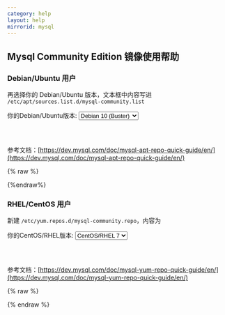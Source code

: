 ```yaml
---
category: help
layout: help
mirrorid: mysql
---
```


## Mysql Community Edition 镜像使用帮助


### Debian/Ubuntu 用户


再选择你的 Debian/Ubuntu 版本，文本框中内容写进 `/etc/apt/sources.list.d/mysql-community.list`

<form class="form-inline">
<div class="form-group">
	<label>你的Debian/Ubuntu版本: </label>
	<select class="form-control release-select" data-template="#apt-template" data-target="#apt-content">
		<option data-os="debian" data-release="wheezy">Debian 7 (Wheezy)</option>
		<option data-os="debian" data-release="jessie">Debian 8 (Jessie)</option>
		<option data-os="debian" data-release="stretch">Debian 9 (Stretch)</option>
		<option data-os="debian" data-release="buster" selected>Debian 10 (Buster)</option>
		<option data-os="ubuntu" data-release="trusty">Ubuntu 14.04 LTS</option>
		<option data-os="ubuntu" data-release="xenial">Ubuntu 16.04 LTS</option>
		<option data-os="ubuntu" data-release="bionic">Ubuntu 18.04 LTS</option>		
</select>
</div>
</form>

<p></p>
<pre>
<code id="apt-content">
</code>
</pre>

参考文档：[https://dev.mysql.com/doc/mysql-apt-repo-quick-guide/en/](https://dev.mysql.com/doc/mysql-apt-repo-quick-guide/en/)

{% raw %}
<script id="apt-template" type="x-tmpl-markup">
deb https://{{ site.host }}/mysql/apt/{{os_name}} {{release_name}} mysql-5.6 mysql-5.7 mysql-8.0 mysql-tools
</script>
{%endraw%}


### RHEL/CentOS 用户

新建 `/etc/yum.repos.d/mysql-community.repo`，内容为

<form class="form-inline">
<div class="form-group">
	<label>你的CentOS/RHEL版本: </label>
	<select class="form-control release-select" data-template="#yum-template" data-target="#yum-content">
		<option data-release="el6">CentOS/RHEL 6</option>
		<option data-release="el7" selected>CentOS/RHEL 7</option>
	</select>
</div>
</form>

<p></p>
<pre>
<code id="yum-content">
</code>
</pre>

参考文档：[https://dev.mysql.com/doc/mysql-yum-repo-quick-guide/en/](https://dev.mysql.com/doc/mysql-yum-repo-quick-guide/en/)

{% raw %}
<script id="yum-template" type="x-tmpl-markup">
[mysql-connectors-community]
name=MySQL Connectors Community
baseurl=https://{{ site.host }}/mysql/yum/mysql-connectors-community-{{release_name}}/
enabled=1
gpgcheck=1
gpgkey=file:///etc/pki/rpm-gpg/RPM-GPG-KEY-mysql

[mysql-tools-community]
name=MySQL Tools Community
baseurl=https://{{ site.host }}/mysql/yum/mysql-tools-community-{{release_name}}/
enabled=1
gpgcheck=1
gpgkey=file:///etc/pki/rpm-gpg/RPM-GPG-KEY-mysql

[mysql56-community]
name=MySQL 5.6 Community Server
baseurl=https://{{ site.host }}/mysql/yum/mysql56-community-{{release_name}}/
enabled=0
gpgcheck=1
gpgkey=file:///etc/pki/rpm-gpg/RPM-GPG-KEY-mysql

[mysql57-community]
name=MySQL 5.7 Community Server
baseurl=https://{{ site.host }}/mysql/yum/mysql57-community-{{release_name}}/
enabled=1
gpgcheck=1
gpgkey=file:///etc/pki/rpm-gpg/RPM-GPG-KEY-mysql

[mysql80-community]
name=MySQL 8.0 Community Server
baseurl=https://{{ site.host }}/mysql/yum/mysql80-community-{{release_name}}/
enabled=1
gpgcheck=1
gpgkey=file:///etc/pki/rpm-gpg/RPM-GPG-KEY-mysql

</script>
{% endraw %}
